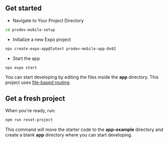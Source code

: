 ## Get started

- Navigate to Your Project Directory
```bash
cd prodev-mobile-setup
```

- Initialize a new Expo project
```bash
npx create-expo-app@latest prodev-mobile-app-0x02
```

- Start the app
```bash
npx expo start
```

You can start developing by editing the files inside the **app** directory. This project uses [file-based routing](https://docs.expo.dev/router/introduction).

## Get a fresh project

When you're ready, run:

```bash
npm run reset-project
```

This command will move the starter code to the **app-example** directory and create a blank **app** directory where you can start developing.
